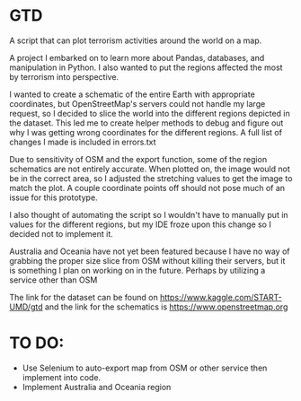 # GTD

A script that can plot terrorism activities around the world on a map.

A project I embarked on to learn more about Pandas, databases, and manipulation in Python. I also wanted to put the regions affected the most by terrorism into perspective.

I wanted to create a schematic of the entire Earth with appropriate coordinates, but OpenStreetMap's servers could not handle my large 
request, so I decided to slice the world into the different regions depicted in the dataset. 
This led me to create helper methods to debug and figure out why I was getting wrong coordinates for the different regions. 
A full list of changes I made is included in errors.txt

Due to sensitivity of OSM and the export function, some of the region schematics are not entirely accurate. When plotted on, 
the image would not be in the correct area, so I adjusted the stretching values to get the image to match the plot. A couple coordinate points off should not pose much of an issue for this prototype. 

I also thought of automating the script so I wouldn't have to manually put in values for the different regions, but my IDE froze 
upon this change so I decided not to implement it.

Australia and Oceania have not yet been featured because I have no way of grabbing the proper size slice from OSM without killing their servers,
but it is something I plan on working on in the future. Perhaps by utilizing a service other than OSM


The link for the dataset can be found on https://www.kaggle.com/START-UMD/gtd and the link for the schematics is 
https://www.openstreetmap.org

<h1> TO DO: </h1>
  
  * Use Selenium to auto-export map from OSM or other service then implement into code.
  * Implement Australia and Oceania region
